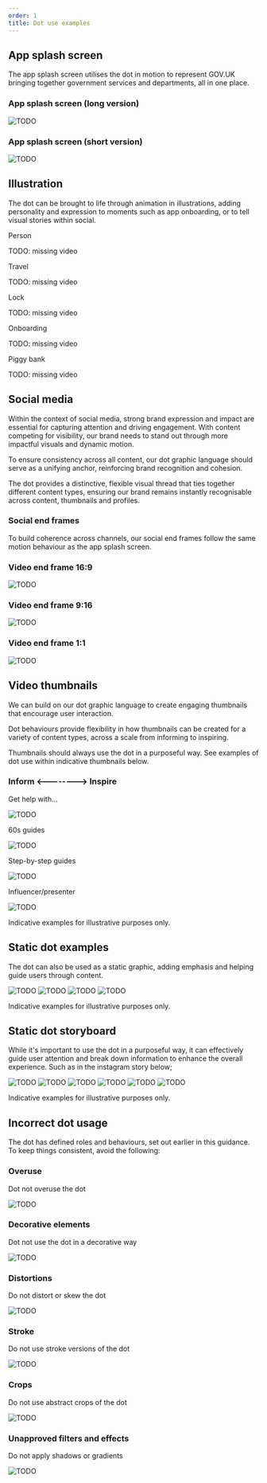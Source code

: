 ```yaml
---
order: 1
title: Dot use examples
---
```


## App splash screen

The app splash screen utilises the dot in motion to represent GOV.UK bringing together government services and departments, all in one place.

<!-- TODO: these files are partly duplicated in
logo system > app and colour > palette overview -->

### App splash screen (long version)

![TODO](./splash-screen-long.gif)

### App splash screen (short version)

![TODO](./splash-screen-short.gif)

## Illustration

The dot can be brought to life through animation in illustrations, adding personality and expression to moments such as app onboarding, or to tell visual stories within social.

Person

TODO: missing video

Travel

TODO: missing video

Lock

TODO: missing video

Onboarding

TODO: missing video

Piggy bank

TODO: missing video

## Social media

Within the context of social media, strong brand expression and impact are essential for capturing attention and driving engagement. With content competing for visibility, our brand needs to stand out through more impactful visuals and dynamic motion.

To ensure consistency across all content, our dot graphic language should serve as a unifying anchor, reinforcing brand recognition and cohesion.

The dot provides a distinctive, flexible visual thread that ties together different content types, ensuring our brand remains instantly recognisable across content, thumbnails and profiles.

### Social end frames

To build coherence across channels, our social end frames follow the same motion behaviour as the app splash screen.

### Video end frame 16:9

<!-- TODO: these files are duplicated in logo system > social -->

![TODO](./end-frame-1920x1080.gif)

### Video end frame 9:16

![TODO](./end-frame-1080x1920.gif)

### Video end frame 1:1

![TODO](./end-frame-1080x1080.gif)

## Video thumbnails

We can build on our dot graphic language to create engaging thumbnails that encourage user interaction.

Dot behaviours provide flexibility in how thumbnails can be created for a variety of content types, across a scale from informing to inspiring.

Thumbnails should always use the dot in a purposeful way. See examples of dot use within indicative thumbnails below.

<!-- Obviously, that's not the right heading, needs proper design -->

### Inform <--------> Inspire

<!-- TODO: These images are all out of date and low res, so need to be replaced -->

Get help with...

![TODO](./video-thumb-get-help.png)

60s guides

![TODO](./video-thumb-60s.png)

Step-by-step guides

![TODO](./video-thumb-step.png)

Influencer/presenter

![TODO](./video-thumb-influencer.png)

Indicative examples for illustrative purposes only.

## Static dot examples

The dot can also be used as a static graphic, adding emphasis and helping guide users through content.

<!-- TODO: Half of these images are out of date and they're all low res, so need to be replaced -->

![TODO](./static-dot-1.png) ![TODO](./static-dot-2.png) ![TODO](./static-dot-3.png) ![TODO](./static-dot-4.png)

Indicative examples for illustrative purposes only.

## Static dot storyboard

While it's important to use the dot in a purposeful way, it can effectively guide user attention and break down information to enhance the overall experience.
Such as in the instagram story below;

![TODO](./storyboard-1.png) ![TODO](./storyboard-2.png) ![TODO](./storyboard-3.png) ![TODO](./storyboard-4.png) ![TODO](./storyboard-5.png) ![TODO](./storyboard-6.png)

Indicative examples for illustrative purposes only.

## Incorrect dot usage

The dot has defined roles and behaviours, set out earlier in this guidance. To keep things consistent, avoid the following:

### Overuse

Dot not overuse the dot

![TODO](./incorrect-overuse.png)

### Decorative elements

Dot not use the dot in a decorative way

![TODO](./incorrect-decorative.png)

### Distortions

Do not distort or skew the dot

![TODO](./incorrect-distorted.png)

### Stroke

Do not use stroke versions of the dot

![TODO](./incorrect-stroke.png)

### Crops

Do not use abstract crops of the dot

![TODO](./incorrect-crop.png)

### Unapproved filters and effects

Do not apply shadows or gradients

![TODO](./incorrect-shadow.png)
